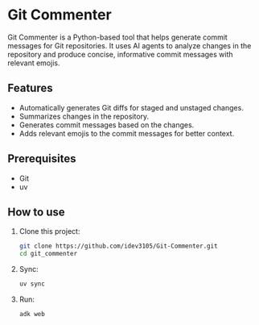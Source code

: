# Git Commenter

Git Commenter is a Python-based tool that helps generate commit messages for Git repositories. It uses AI agents to analyze changes in the repository and produce concise, informative commit messages with relevant emojis.

## Features

- Automatically generates Git diffs for staged and unstaged changes.
- Summarizes changes in the repository.
- Generates commit messages based on the changes.
- Adds relevant emojis to the commit messages for better context.

## Prerequisites

- Git
- uv

## How to use

1. Clone this project:

    ```bash
    git clone https://github.com/idev3105/Git-Commenter.git
    cd git_commenter
    ```

2. Sync:

    ```bash
    uv sync
    ```

3. Run:

    ```bash
    adk web
    ```
